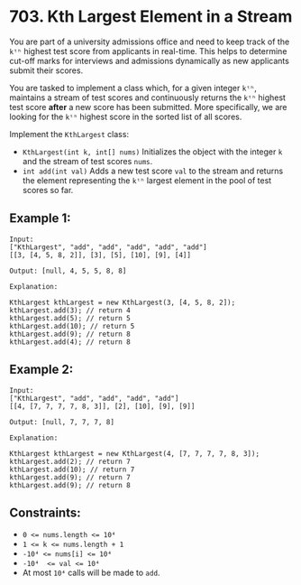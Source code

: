 # 703. Kth Largest Element in a Stream

You are part of a university admissions office and need to keep track of the `kᵗʰ` highest test score from applicants in real-time. This helps to determine cut-off marks for interviews and admissions dynamically as new applicants submit their scores.

You are tasked to implement a class which, for a given integer `kᵗʰ`, maintains a stream of test scores and continuously returns the `kᵗʰ` highest test score **after** a new score has been submitted. More specifically, we are looking for the `kᵗʰ` highest score in the sorted list of all scores.

Implement the `KthLargest` class:

- `KthLargest(int k, int[] nums)` Initializes the object with the integer `k` and the stream of test scores `nums`.
- `int add(int val)` Adds a new test score `val` to the stream and returns the element representing the `kᵗʰ` largest element in the pool of test scores so far.

## Example 1:

```
Input:
["KthLargest", "add", "add", "add", "add", "add"]
[[3, [4, 5, 8, 2]], [3], [5], [10], [9], [4]]

Output: [null, 4, 5, 5, 8, 8]

Explanation:

KthLargest kthLargest = new KthLargest(3, [4, 5, 8, 2]);
kthLargest.add(3); // return 4
kthLargest.add(5); // return 5
kthLargest.add(10); // return 5
kthLargest.add(9); // return 8
kthLargest.add(4); // return 8
```

## Example 2:

```
Input:
["KthLargest", "add", "add", "add", "add"]
[[4, [7, 7, 7, 7, 8, 3]], [2], [10], [9], [9]]

Output: [null, 7, 7, 7, 8]

Explanation:

KthLargest kthLargest = new KthLargest(4, [7, 7, 7, 7, 8, 3]);
kthLargest.add(2); // return 7
kthLargest.add(10); // return 7
kthLargest.add(9); // return 7
kthLargest.add(9); // return 8
```

## Constraints:

- `0 <= nums.length <= 10⁴`
- `1 <= k <= nums.length + 1`
- `-10⁴ <= nums[i] <= 10⁴`
- `-10⁴  <= val <= 10⁴`
- At most `10⁴` calls will be made to `add`.
